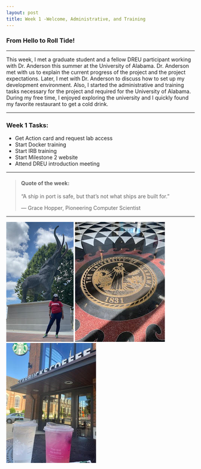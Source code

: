 ```yaml
---
layout: post
title: Week 1 -Welcome, Administrative, and Training
---
```


### From Hello to Roll Tide!

----

This week, I met a graduate student and a fellow DREU participant working with Dr. Anderson this summer at the University of Alabama. Dr. Anderson met with us to explain the current progress of the project and the project expectations. Later, I met with Dr. Anderson to discuss how to set up my development environment. Also, I started the administrative and training tasks necessary for the project and required for the University of Alabama. During my free time, I enjoyed exploring the university and I quickly found my favorite restaurant to get a cold drink.

----

### Week 1 Tasks:

- Get Action card and request lab access	
- Start Docker training
- Start IRB training  
- Start Milestone 2 website 
- Attend DREU introduction meeting

----

> #### Quote of the week:
> “A ship in port is safe, but that’s not what ships are built for.” 
>
> — Grace Hopper, Pioneering Computer Scientist

----

![uapwkone7](/images/uapwkone7.jpg) ![uapwkone12](/images/uapwkone12.jpg) ![uapwkone3](/images/uapwkone3.jpg)
